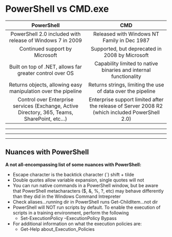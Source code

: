 # PowerShell vs CMD.exe

| **PowerShell** | **CMD** |
|:--------------:|:-------:|
| PowerShell 2.0 included with release of Windows 7 in 2009 |  Released with Windows NT Family in Dec 1987 |
| Continued support by Microsoft | Supported, but deprecated in 2008 by Microsoft |
| Built on top of .NET, allows far greater control over OS |  Capability limited to native binaries and internal functionality |
| Returns objects, allowing easy manipulation over the pipeline | Returns strings, limiting the use of data over the pipeline |
| Control over Enterprise services (Exchange, Active Directory, 365, Teams, SharePoint, etc…) | Enterprise support limited after the release of Server 2008 R2 (which included PowerShell 2.0) |

---
---
---

## **Nuances with PowerShell**

**A not all-encompassing list of some nuances with PowerShell:**
- Escape character is the backtick character (`) shift + tilde
- Double quotes allow variable expansion, single quotes will not
- You can run native commands in a PowerShell window, but be aware that PowerShell metacharacters ($, &, %, ?, etc) may behave differently than they did in the Windows Command Intrepreter
- Check aliases…running dir in PowerShell runs Get-ChildItem…not dir
- PowerShell will NOT run scripts by default. To enable the execution of scripts in a training environment, perform the following
    - Set-ExecutionPolicy –ExecutionPolicy Bypass
- For additional information on what the execution policies are:
    - Get-Help about_Execution_Policies